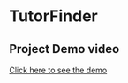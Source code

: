 # TutorFinder
## Project Demo video
<a href="https://vimeo.com/manage/videos/839510508" target="_BLANK">Click here to see the demo</a>
